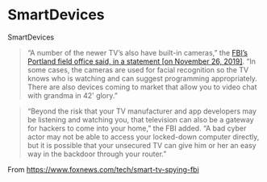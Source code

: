 # SmartDevices
SmartDevices

> “A number of the newer TV’s also have built-in cameras,” the [FBI’s Portland field office said, in a statement [on November 26, 2019]](https://www.fbi.gov/contact-us/field-offices/portland/news/press-releases/tech-tuesdaysmart-tvs). “In some cases, the cameras are used for facial recognition so the TV knows who is watching and can suggest programming appropriately. There are also devices coming to market that allow you to video chat with grandma in 42' glory.”

> “Beyond the risk that your TV manufacturer and app developers may be listening and watching you, that television can also be a gateway for hackers to come into your home,” the FBI added. “A bad cyber actor may not be able to access your locked-down computer directly, but it is possible that your unsecured TV can give him or her an easy way in the backdoor through your router.”

From https://www.foxnews.com/tech/smart-tv-spying-fbi
